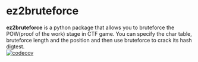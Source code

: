 # ez2bruteforce
**ez2bruteforce** is a python package that allows you to bruteforce the POW(proof of the work) stage in CTF game.
You can specify the char table, bruteforce length and the position and then use bruteforce to crack its hash digtest.   
[![codecov](https://codecov.io/gh/syheliel/ez2bruteforce/branch/main/graph/badge.svg?token=CD20F10MRO)](https://codecov.io/gh/syheliel/ez2bruteforce)
